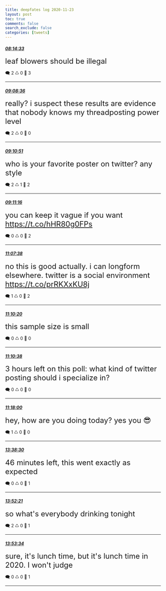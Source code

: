 ```yaml
---
title: deepfates log 2020-11-23
layout: post
toc: true
comments: false
search_exclude: false
categories: [tweets]
---
```



#### <a href = "https://twitter.com/deepfates/status/1330892499221667843">*08:14:33*</a>

<font size="5">leaf blowers should be illegal</font>



🗨️ 2 ♺ 0 🤍  3   

---
    
#### <a href = "https://twitter.com/deepfates/status/1330906103497043968">*09:08:36*</a>

<font size="5">really? i suspect these results are evidence that nobody knows my threadposting power level</font>



🗨️ 2 ♺ 0 🤍  0   

---
    
#### <a href = "https://twitter.com/deepfates/status/1330906668608131076">*09:10:51*</a>

<font size="5">who is your favorite poster on twitter? any style</font>



🗨️ 2 ♺ 1 🤍  2   

---
    
#### <a href = "https://twitter.com/deepfates/status/1330906773159616512">*09:11:16*</a>

<font size="5">you can keep it vague if you want  https://t.co/hHR80g0FPs</font>



🗨️ 0 ♺ 0 🤍  2   

---
    
#### <a href = "https://twitter.com/deepfates/status/1330936057160982528">*11:07:38*</a>

<font size="5">no this is good actually. i can longform elsewhere. twitter is a social environment   https://t.co/prRKXxKU8j</font>



🗨️ 1 ♺ 0 🤍  2   

---
    
#### <a href = "https://twitter.com/deepfates/status/1330936737250545668">*11:10:20*</a>

<font size="5">this sample size is small</font>



🗨️ 0 ♺ 0 🤍  0   

---
    
#### <a href = "https://twitter.com/deepfates/status/1330936812320198662">*11:10:38*</a>

<font size="5">3 hours left on this poll: what kind of twitter posting should i specialize in?</font>



🗨️ 0 ♺ 0 🤍  0   

---
    
#### <a href = "https://twitter.com/deepfates/status/1330938665749655554">*11:18:00*</a>

<font size="5">hey, how are you doing today?  yes you 😎</font>



🗨️ 1 ♺ 0 🤍  0   

---
    
#### <a href = "https://twitter.com/deepfates/status/1330974024101400583">*13:38:30*</a>

<font size="5">46 minutes left, this went exactly as expected</font>



🗨️ 0 ♺ 0 🤍  1   

---
    
#### <a href = "https://twitter.com/deepfates/status/1330977509953871872">*13:52:21*</a>

<font size="5">so what's everybody drinking tonight</font>



🗨️ 2 ♺ 0 🤍  1   

---
    
#### <a href = "https://twitter.com/deepfates/status/1330977816977039374">*13:53:34*</a>

<font size="5">sure, it's lunch time, but it's lunch time in 2020. I won't judge</font>



🗨️ 0 ♺ 0 🤍  1   

---
    
            

